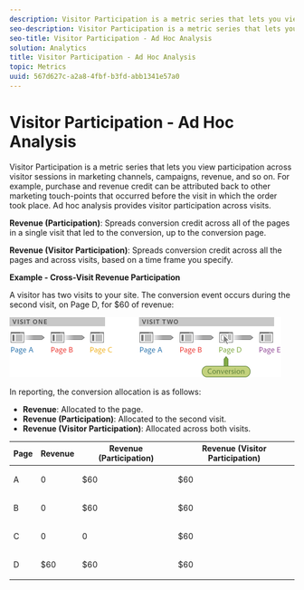 ```yaml
---
description: Visitor Participation is a metric series that lets you view participation across visitor sessions in marketing channels, campaigns, revenue, and so on. For example, purchase and revenue credit can be attributed back to other marketing touch-points that occurred before the visit in which the order took place. Ad hoc analysis provides visitor participation across visits.
seo-description: Visitor Participation is a metric series that lets you view participation across visitor sessions in marketing channels, campaigns, revenue, and so on. For example, purchase and revenue credit can be attributed back to other marketing touch-points that occurred before the visit in which the order took place. Ad hoc analysis provides visitor participation across visits.
seo-title: Visitor Participation - Ad Hoc Analysis
solution: Analytics
title: Visitor Participation - Ad Hoc Analysis
topic: Metrics
uuid: 567d627c-a2a8-4fbf-b3fd-abb1341e57a0
---
```


# Visitor Participation - Ad Hoc Analysis

Visitor Participation is a metric series that lets you view participation across visitor sessions in marketing channels, campaigns, revenue, and so on. For example, purchase and revenue credit can be attributed back to other marketing touch-points that occurred before the visit in which the order took place. Ad hoc analysis provides visitor participation across visits.

 **Revenue (Participation)**: Spreads conversion credit across all of the pages in a single visit that led to the conversion, up to the conversion page.

**Revenue (Visitor Participation)**: Spreads conversion credit across all the pages and across visits, based on a time frame you specify.

**Example - Cross-Visit Revenue Participation**

A visitor has two visits to your site. The conversion event occurs during the second visit, on Page D, for $60 of revenue:

![](assets/VisitorPaticipation.png)

In reporting, the conversion allocation is as follows:

* **Revenue**: Allocated to the page.
* **Revenue (Participation)**: Allocated to the second visit.
* **Revenue (Visitor Participation)**: Allocated across both visits.

<table id="table_91A7244E77854838A8392B49366FB445"> 
 <thead> 
  <tr> 
   <th colname="col1" class="entry"> Page </th> 
   <th colname="col2" class="entry"> Revenue </th> 
   <th colname="col3" class="entry"> Revenue (Participation) </th> 
   <th colname="col4" class="entry"> Revenue (Visitor Participation) </th> 
  </tr> 
 </thead>
 <tbody> 
  <tr> 
   <td colname="col1"> <p>A </p> </td> 
   <td colname="col2"> <p>0 </p> </td> 
   <td colname="col3"> <p>$60 </p> </td> 
   <td colname="col4"> <p>$60 </p> </td> 
  </tr> 
  <tr> 
   <td colname="col1"> <p>B </p> </td> 
   <td colname="col2"> <p>0 </p> </td> 
   <td colname="col3"> <p>$60 </p> </td> 
   <td colname="col4"> <p>$60 </p> </td> 
  </tr> 
  <tr> 
   <td colname="col1"> <p>C </p> </td> 
   <td colname="col2"> <p>0 </p> </td> 
   <td colname="col3"> <p>0 </p> </td> 
   <td colname="col4"> <p>$60 </p> </td> 
  </tr> 
  <tr> 
   <td colname="col1"> <p>D </p> </td> 
   <td colname="col2"> <p>$60 </p> </td> 
   <td colname="col3"> <p>$60 </p> </td> 
   <td colname="col4"> <p>$60 </p> </td> 
  </tr> 
 </tbody> 
</table>

